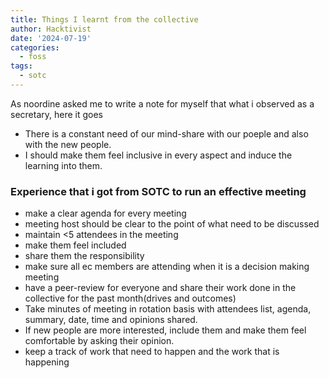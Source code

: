 ```yaml
---
title: Things I learnt from the collective
author: Hacktivist
date: '2024-07-19'
categories:
  - foss
tags:
  - sotc
---
```


As noordine asked me to write a note for myself that what i observed as a secretary, here it goes

- There is a constant need of our mind-share with our poeple and also with the new people.
- I should make them feel inclusive in every aspect and induce the learning into them.


### Experience that i got from SOTC to run an effective meeting

- make a clear agenda for every meeting
- meeting host should be clear to the point of what need to be discussed 
- maintain <5 attendees in the meeting
- make them feel included
- share them the responsibility
- make sure all ec members are attending when it is a decision making meeting
- have a peer-review for everyone and share their work done in the collective for the past month(drives and outcomes)
- Take minutes of meeting in rotation basis with attendees list, agenda, summary, date, time and opinions shared.
- If new people are more interested, include them and make them feel comfortable by asking their opinion. 
- keep a track of work that need to happen and the work that is happening
